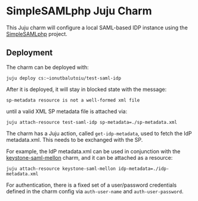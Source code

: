 # SimpleSAMLphp Juju Charm

This Juju charm will configure a local SAML-based IDP instance using the
[SimpleSAMLphp](https://simplesamlphp.org/) project.

## Deployment

The charm can be deployed with:

```
juju deploy cs:~ionutbalutoiu/test-saml-idp
```

After it is deployed, it will stay in blocked state with the message:
```
sp-metadata resource is not a well-formed xml file
```
until a valid XML SP metadata file is attached via:
```
juju attach-resource test-saml-idp sp-metadata=./sp-metadata.xml
```

The charm has a Juju action, called `get-idp-metadata`, used to fetch the IdP
metadata.xml. This needs to be exchanged with the SP.

For example, the IdP metadata.xml can be used in conjunction with the
[keystone-saml-mellon](https://jaas.ai/keystone-saml-mellon) charm, and it can
be attached as a resource:
```
juju attach-resource keystone-saml-mellon idp-metadata=./idp-metadata.xml
```

For authentication, there is a fixed set of a user/password credentials defined
in the charm config via `auth-user-name` and `auth-user-password`.
